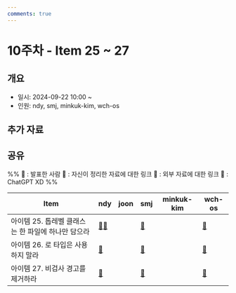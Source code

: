 ```yaml
---
comments: true
---
```

# 10주차 - Item 25 ~ 27

## 개요

- 일시: 2024-09-22 10:00 ~ 
- 인원: ndy, smj, minkuk-kim, wch-os

## 추가 자료


## 공유
%% 
📢 : 발표한 사람
📄 : 자신이 정리한 자료에 대한 링크
🔗 : 외부 자료에 대한 링크
🤖 : ChatGPT XD
%%

| Item                           | ndy                                  | joon | smj                                              | minkuk-kim | wch-os                                                                       |
| ------------------------------ | ------------------------------------ | ---- | ------------------------------------------------ | ---------- | ---------------------------------------------------------------------------- |
| 아이템 25. 톱레벨 클래스는 한 파일에 하나만 담으라 | [📄🤖](docs/chapter04/item25/ndy.md) |      | [📄](https://shinminjin.github.io/posts/item25/) |            | [📄](https://cute-boron-dfb.notion.site/25-10855147198080afa30fd36163d7d13b) |
| 아이템 26. 로 타입은 사용하지 말라          | [🔗](docs/chapter05/item26/ndy.md)   |      | [📄](https://shinminjin.github.io/posts/item26/) |            | [📄](https://cute-boron-dfb.notion.site/26-10855147198080cf8ec7e4206bea5145) |
| 아이템 27. 비검사 경고를 제거하라           | [📄](docs/chapter05/item27/ndy.md)   |      | [📄](https://shinminjin.github.io/posts/item27/) |            | [📄](https://cute-boron-dfb.notion.site/27-372f96c2de9a4e5fb236eb1295d6b10b) |
